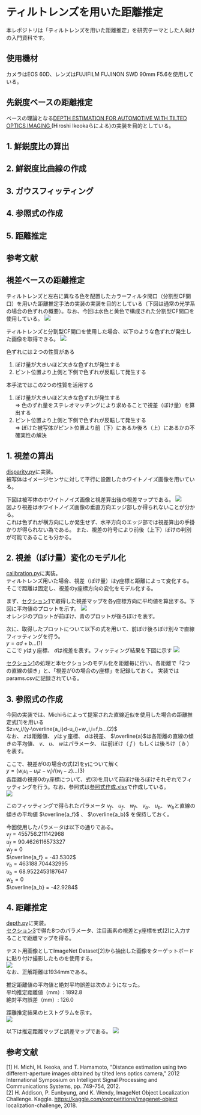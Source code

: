 # ティルトレンズを用いた距離推定
本レポジトリは「ティルトレンズを用いた距離推定」を研究テーマとした人向けの入門資料です。

## 使用機材
カメラはEOS 60D、レンズはFUJIFILM FUJINON SWD 90mm F5.6を使用している。


## 先鋭度ベースの距離推定
ベースの理論となる[DEPTH ESTIMATION FOR AUTOMOTIVE WITH TILTED OPTICS IMAGING ](https://projet.liris.cnrs.fr/imagine/pub/proceedings/ICIP-2014/Papers/1569916145.pdf)(Hiroshi Ikeokaらによる)の実装を目的としている。

## 1. 鮮鋭度比の算出

## 2. 鮮鋭度比曲線の作成

## 3. ガウスフィッティング

## 4. 参照式の作成

## 5. 距離推定

## 参考文献


## 視差ベースの距離推定
ティルトレンズと左右に異なる色を配置したカラーフィルタ開口（分割型CF開口）を用いた距離推定手法の実装の実装を目的としている（下図は通常の光学系の場合の色ずれの概要）。なお、今回は水色と黄色で構成された分割型CF開口を使用している。
![](resource/image.png)

ティルトレンズと分割型CF開口を使用した場合、以下のような色ずれが発生した画像を取得できる。
![](resource/captured_image.png)

色ずれには２つの性質がある
1. ぼけ量が大きいほど大きな色ずれが発生する
2. ピント位置より上側と下側で色ずれが反転して発生する

本手法ではこの2つの性質を活用する
1. ぼけ量が大きいほど大きな色ずれが発生する  
    ⇒ 色のずれ量をステレオマッチングにより求めることで視差（ぼけ量）を算出する
2. ピント位置より上側と下側で色ずれが反転して発生する  
    ⇒ ぼけた被写体がピント位置より前（下）にあるか後ろ（上）にあるかの不確実性の解決

## 1. 視差の算出
[disparity.py](.src/disparity.py)に実装。  
被写体はイメージセンサに対して平行に設置したホワイトノイズ画像を用いている。

下図は被写体のホワイトノイズ画像と視差算出後の視差マップである。
![](resource/image_and_disparity.png)  
図より視差はホワイトノイズ画像の垂直方向エッジ部しか得られないことが分かる。  
これは色ずれが横方向にしか発生せず、水平方向のエッジ部では視差算出の手掛かりが得られない為である。
また、視差の符号により前後（上下）ぼけの判別が可能であることも分かる。
## 2. 視差（ぼけ量）変化のモデル化
[calibration.py](.src/calibration.py)に実装。  
ティルトレンズ用いた場合、視差（ぼけ量）はy座標と距離によって変化する。そこで距離は固定し、視差のy座標方向の変化をモデル化する。

まず、[セクション1](#1-視差の算出)で取得した視差マップを各y座標方向に平均値を算出する。下図に平均値のプロットを示す。
![](resource/disparity_plot.png)  
オレンジのプロットが前ぼけ、青のプロットが後ろぼけを表す。

次に、取得したプロットについて以下の式を用いて、前ぼけ後ろぼけ別々で直線フィッティングを行う。  
$y=ad+b...(1)$  
ここで $y$はｙ座標、 $d$は視差を表す。フィッティング結果を下図に示す
![](resource/linear_fitting.png)

[セクション1](#1-視差の算出)の処理と本セクションのモデル化を距離毎に行い、各距離で「2つの直線の傾き」と、「視差が0の場合のy座標」を記録しておく。
実装ではparams.csvに記録されている。

## 3. 参照式の作成
今回の実装では、Michiらによって提案された直線近似を使用した場合の距離推定式[1]を用いる  
$z=v_i/(y-\overline{a_i}d-u_i)+w_i,i=f,b...(2)$  
なお、 $z$は距離値、 $y$はｙ座標、 $d$は視差、 $\overline{a}$は各距離の直線の傾きの平均値、 $v$、 $u$、 $w$はパラメータ、 $i$は前ぼけ（ $f$ ）もしくは後ろけ（ $b$ ）を表す。

ここで、視差が0の場合の式(2)をyについて解く  
$y=(w_iu_i-u_iz-v_i)/(w_i-z)...(3)$  
各距離の視差0のy座標について、式(3)を用いて前ぼけ後ろぼけそれぞれでフィッティングを行う。なお、参照式は[参照式作成.xlsx](csv/参照式作成.xlsx)で作成している。  
![](resource/reference_equation.png)

このフィッティングで得られたパラメータ $v_f$、 $u_f$、 $w_f$、 $v_b$、 $u_b$、 $w_b$と直線の傾きの平均値 $\overline{a_f}$ 、 $\overline{a_b}$ を保持しておく。

今回使用したパラメータは以下の通りである。  
$v_f = 455756.211142968$  
$u_f = 90.4626116573327$  
$w_f = 0$  
$\overline{a_f} = -43.5302$  
$v_b = 463188.704432995$  
$u_b = 68.9522453187647$  
$w_b = 0$  
$\overline{a_b} = -42.9284$
## 4. 距離推定
[depth.py](.src/depth.py)に実装。  
[セクション3](#3-参照式の作成)で得た8つのパラメータ、注目画素の視差とy座標を式(2)に入力することで距離マップを得る。

テスト用画像としてImageNet Dataset[2]から抽出した画像をターゲットボードに貼り付け撮影したものを使用する。  
![](resource/test_image.jpg)  
なお、正解距離は1934mmである。

推定距離値の平均値と絶対平均誤差は次のようになった。  
平均推定距離値（mm）: 1892.8  
絶対平均誤差（mm）: 126.0

距離推定結果のヒストグラムを示す。  
![](resource/histogram.png)

以下は推定距離マップと誤差マップである。
![](resource/depth_map_and_error_map.png)

## 参考文献
[1] H. Michi, H. Ikeoka, and T. Hamamoto, “Distance estimation using two different-aperture images obtained by tilted lens optics camera,” 2012 International Symposium on Intelligent Signal Processing and Communications Systems, pp. 749-754, 2012.  
[2] H. Addison, P. Eunbyung, and K. Wendy, ImageNet Object Localization Challenge. Kaggle. https://kaggle.com/competitions/imagenet-object
localization-challenge, 2018. 
